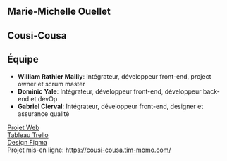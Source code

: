 ## Marie-Michelle Ouellet
## Cousi-Cousa
## Équipe
- **William Rathier Mailly**: Intégrateur, développeur front-end, project owner et scrum master
- **Dominic Yale**: Intégrateur, développeur front-end, développeur back-end et devOp
- **Gabriel Clerval**: Intégrateur, développeur front-end, designer et assurance qualité

[Projet Web](https://tim-montmorency.com/timdoc/582-518MO/projet/)
<br>
[Tableau Trello](https://trello.com/b/rBKGaKD5/projet-web-gab-dom)
<br>
[Design Figma](https://www.figma.com/design/31NZYc149EJ5vCIsAkSq10/Untitled?node-id=0-1&node-type=CANVAS&t=43kLFVhAKeZ714Ps-0)
<br>
Projet mis-en ligne: https://cousi-cousa.tim-momo.com/
